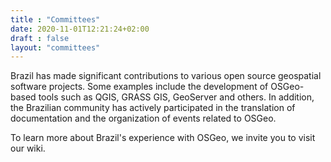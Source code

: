 ```yaml
---
title : "Committees"
date: 2020-11-01T12:21:24+02:00
draft : false
layout: "committees"
---
```


Brazil has made significant contributions to various open source geospatial software projects. Some examples include the development of OSGeo-based tools such as QGIS, GRASS GIS, GeoServer and others. In addition, the Brazilian community has actively participated in the translation of documentation and the organization of events related to OSGeo.

To learn more about Brazil's experience with OSGeo, we invite you to visit our wiki.